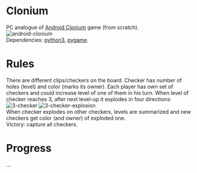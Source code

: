 # Clonium
PC analogue of [Android Clonium](http://4pda.ru/forum/lofiversion/index.php?t632925.html) game (from scratch).
<br>
![android-clonium](https://user-images.githubusercontent.com/30413024/45918854-87a5e180-be95-11e8-93e1-2e844d27f841.jpeg)
<br>
Dependencies: [python3](https://www.python.org/downloads/), [pygame](https://www.pygame.org/).

# Rules
There are different clips/checkers on the board.
Checker has number of holes (level) and color (marks its owner).
Each player has own set of checkers and could increase level of one of them in his turn.
When level of checker reaches 3, after next level-up it explodes in four directions:
<br>
![3-checker](https://user-images.githubusercontent.com/30413024/45918549-50353600-be91-11e8-988e-805f9ab06f37.png)
![3-checker-explosion](https://user-images.githubusercontent.com/30413024/45918562-7bb82080-be91-11e8-9722-672dfb946048.png)
<br>
When checker explodes on other checkers, levels are summarized and new checkers get color (and owner) of exploded one.
<br>
Victory: capture all checkers.

# Progress
...
